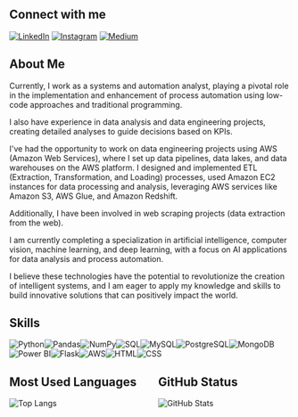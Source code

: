 ## Connect with me
[![LinkedIn](https://img.shields.io/badge/LinkedIn-0D1117?style=for-the-badge&logo=linkedin&logoColor=30A3DC)](https://www.linkedin.com/in/dheime-mocelin-8a002b1ab/)
[![Instagram](https://img.shields.io/badge/Instagram-0D1117?style=for-the-badge&logo=instagram&logoColor=30A3DC)](https://www.instagram.com/dheimemocelinn/)
[![Medium](https://img.shields.io/badge/Medium-0D1117?style=for-the-badge&logo=Medium&logoColor=30A3DC)](https://medium.com/@dheime7)

## About Me
Currently, I work as a systems and automation analyst, playing a pivotal role in the implementation and enhancement of process automation using low-code approaches and traditional programming.

I also have experience in data analysis and data engineering projects, creating detailed analyses to guide decisions based on KPIs.

I've had the opportunity to work on data engineering projects using AWS (Amazon Web Services), where I set up data pipelines, data lakes, and data warehouses on the AWS platform. I designed and implemented ETL (Extraction, Transformation, and Loading) processes, used Amazon EC2 instances for data processing and analysis, leveraging AWS services like Amazon S3, AWS Glue, and Amazon Redshift.

Additionally, I have been involved in web scraping projects (data extraction from the web).

I am currently completing a specialization in artificial intelligence, computer vision, machine learning, and deep learning, with a focus on AI applications for data analysis and process automation.

I believe these technologies have the potential to revolutionize the creation of intelligent systems, and I am eager to apply my knowledge and skills to build innovative solutions that can positively impact the world.

## Skills
<div style="display: flex; flex-wrap: wrap;">
    <img src="https://img.shields.io/badge/Python-0D1117?style=for-the-badge&logo=python&logoColor=30A3DC" alt="Python">
    <img src="https://img.shields.io/badge/Pandas-0D1117?style=for-the-badge&logo=pandas&logoColor=30A3DC" alt="Pandas">
    <img src="https://img.shields.io/badge/NumPy-0D1117?style=for-the-badge&logo=numpy&logoColor=30A3DC" alt="NumPy">
    <img src="https://img.shields.io/badge/SQL-0D1117?style=for-the-badge&logo=sql&logoColor=30A3DC" alt="SQL">
    <img src="https://img.shields.io/badge/MySQL-0D1117?style=for-the-badge&logo=mysql&logoColor=30A3DC" alt="MySQL">
    <img src="https://img.shields.io/badge/PostgreSQL-0D1117?style=for-the-badge&logo=postgresql&logoColor=30A3DC" alt="PostgreSQL">
    <img src="https://img.shields.io/badge/MongoDB-0D1117?style=for-the-badge&logo=mongodb&logoColor=30A3DC" alt="MongoDB">
    <img src="https://img.shields.io/badge/Power%20BI-0D1117?style=for-the-badge&logo=powerbi&logoColor=30A3DC" alt="Power BI">
    <img src="https://img.shields.io/badge/Flask-0D1117?style=for-the-badge&logo=flask&logoColor=30A3DC" alt="Flask">
    <img src="https://img.shields.io/badge/AWS-0D1117?style=for-the-badge&logo=amazonaws&logoColor=30A3DC" alt="AWS">
    <img src="https://img.shields.io/badge/HTML-0D1117?style=for-the-badge&logo=html5&logoColor=30A3DC" alt="HTML">
    <img src="https://img.shields.io/badge/CSS-0D1117?style=for-the-badge&logo=css3&logoColor=30A3DC" alt="CSS">
</div>

<div style="display: flex; flex-wrap: wrap; gap: 30px;">

  <div style="flex: 1;">
    <h2>Most Used Languages</h2>
    <img src="https://github-readme-stats-git-masterrstaa-rickstaa.vercel.app/api/top-langs/?username=dheimemocelin&bg_color=0D1117&border_color=30A3DC&title_color=30A3DC&text_color=FFFFFF" alt="Top Langs">
  </div>

  <div style="flex: 1;">
    <h2>GitHub Status</h2>
    <img src="https://github-readme-stats.vercel.app/api?username=dheimemocelin&theme=dark&bg_color=0D1117&border_color=30A3DC&show_icons=true&icon_color=30A3DC&title_color=30A3DC&text_color=FFFFFF" alt="GitHub Stats">
  </div>

</div>
